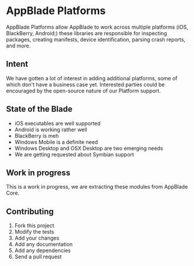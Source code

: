 # AppBlade Platforms

AppBlade Platforms allow AppBlade to work across multiple platforms (iOS, BlackBerry, Android;) these libraries are responsible for inspecting packages, creating manifests, device identification, parsing crash reports, and more.

## Intent

We have gotten a lot of interest in adding additional platforms, some of which don't have a business case yet. Interested parties could be encouraged by the open-source nature of our Platform support.

## State of the Blade

* iOS executables are well supported
* Android is working rather well
* BlackBerry is meh
* Windows Mobile is a definite need
* Windows Desktop and OSX Desktop are two emerging needs
* We are getting requested about Symbian support

## Work in progress

This is a work in progress, we are extracting these modules from AppBlade Core.

## Contributing

1. Fork this project
1. Modify the tests
1. Add your changes
1. Add any documentation
1. Add any dependencies
1. Send a pull request
